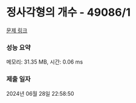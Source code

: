 # 정사각형의 개수 - 49086/1 

[문제 링크](https://level.goorm.io/exam/49086/%EC%A0%95%EC%82%AC%EA%B0%81%ED%98%95%EC%9D%98-%EA%B0%9C%EC%88%98/quiz/1) 

### 성능 요약

메모리: 31.35 MB, 시간: 0.06 ms

### 제출 일자

2024년 06월 28일 22:58:50

